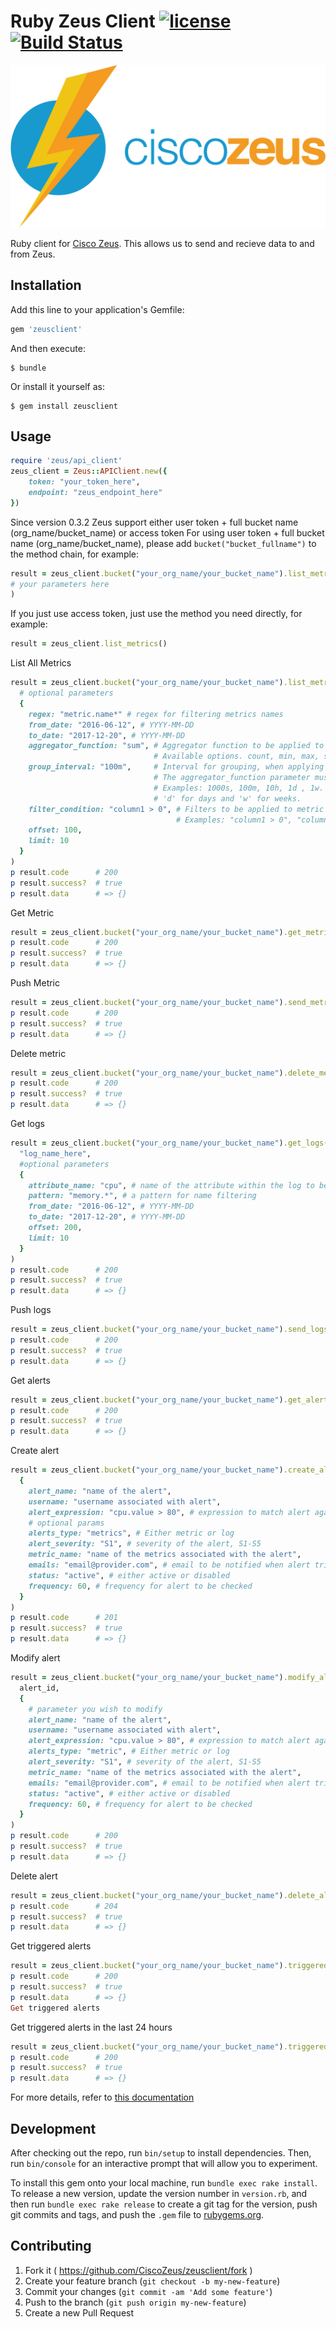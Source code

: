 # Ruby Zeus Client [![license](https://img.shields.io/hexpm/l/plug.svg)](http://www.apache.org/licenses/LICENSE-2.0) [![Build Status](https://travis-ci.org/CiscoZeus/ruby-zeusclient.svg)](https://travis-ci.org/CiscoZeus/ruby-zeusclient)

![Alt text](https://github.com/CiscoZeus/ruby-zeusclient/blob/master/icons/zeus-logo.png?raw=true "Zeus Logo")

Ruby client for [Cisco Zeus](http://www.ciscozeus.io/). This allows us to send and recieve data to and from Zeus.

## Installation

Add this line to your application's Gemfile:

```ruby
gem 'zeusclient'
```

And then execute:

    $ bundle

Or install it yourself as:

    $ gem install zeusclient

## Usage

```ruby
require 'zeus/api_client'
zeus_client = Zeus::APIClient.new({
    token: "your_token_here",
    endpoint: "zeus_endpoint_here"
})
```

Since version 0.3.2 Zeus support either user token + full bucket name (org_name/bucket_name) or access token
For using user token + full bucket name (org_name/bucket_name), please add `bucket("bucket_fullname")` to the method chain, for example:
```ruby
result = zeus_client.bucket("your_org_name/your_bucket_name").list_metrics(
# your parameters here
)
```

If you just use access token, just use the method you need directly, for example:
```ruby
result = zeus_client.list_metrics()
```

List All Metrics

```ruby
result = zeus_client.bucket("your_org_name/your_bucket_name").list_metrics(
  # optional parameters
  {
    regex: "metric.name*" # regex for filtering metrics names
    from_date: "2016-06-12", # YYYY-MM-DD
    to_date: "2017-12-20", # YYYY-MM-DD
    aggregator_function: "sum", # Aggregator function to be applied to the metric values.
                                # Available options. count, min, max, sum, mean, mode, median
    group_interval: "100m",     # Interval for grouping, when applying aggregations via the aggregator_function parameter.
                                # The aggregator_function parameter must be specific for this parameter to work.
                                # Examples: 1000s, 100m, 10h, 1d , 1w. Use 's' for seconds, 'm' for minutes, 'h' for hours,
                                # 'd' for days and 'w' for weeks.
    filter_condition: "column1 > 0", # Filters to be applied to metric values.
                                     # Examples: "column1 > 0", "column1 > 50 AND column2 = 10".
    offset: 100,
    limit: 10
  }
)
p result.code      # 200
p result.success?  # true
p result.data      # => {}
```

Get Metric

```ruby
result = zeus_client.bucket("your_org_name/your_bucket_name").get_metrics( # same optional arguments as list_metrics)
p result.code      # 200
p result.success?  # true
p result.data      # => {}
```

Push Metric

```ruby
result = zeus_client.bucket("your_org_name/your_bucket_name").send_metrics([{point: {value: 1, ...}}, ...])
p result.code      # 200
p result.success?  # true
p result.data      # => {}
```

Delete metric

```ruby
result = zeus_client.bucket("your_org_name/your_bucket_name").delete_metrics()
p result.code      # 200
p result.success?  # true
p result.data      # => {}
```

Get logs

```ruby
result = zeus_client.bucket("your_org_name/your_bucket_name").get_logs(
  "log_name_here",
  #optional parameters
  {
    attribute_name: "cpu", # name of the attribute within the log to be searched
    pattern: "memory.*", # a pattern for name filtering
    from_date: "2016-06-12", # YYYY-MM-DD
    to_date: "2017-12-20", # YYYY-MM-DD
    offset: 200,
    limit: 10
  }
)
p result.code      # 200
p result.success?  # true
p result.data      # => {}
```

Push logs

```ruby
result = zeus_client.bucket("your_org_name/your_bucket_name").send_logs([{},{}, ...])
p result.code      # 200
p result.success?  # true
p result.data      # => {}
```

Get alerts

```ruby
result = zeus_client.bucket("your_org_name/your_bucket_name").get_alerts()
p result.code      # 200
p result.success?  # true
p result.data      # => {}
```

Create alert

```ruby
result = zeus_client.bucket("your_org_name/your_bucket_name").create_alert(
  {
    alert_name: "name of the alert",
    username: "username associated with alert",
    alert_expression: "cpu.value > 80", # expression to match alert against
    # optional params
    alerts_type: "metrics", # Either metric or log
    alert_severity: "S1", # severity of the alert, S1-S5
    metric_name: "name of the metrics associated with the alert",
    emails: "email@provider.com", # email to be notified when alert triggers
    status: "active", # either active or disabled
    frequency: 60, # frequency for alert to be checked
  }
)
p result.code      # 201
p result.success?  # true
p result.data      # => {}
```

Modify alert

```ruby
result = zeus_client.bucket("your_org_name/your_bucket_name").modify_alert(
  alert_id,
  {
    # parameter you wish to modify
    alert_name: "name of the alert",
    username: "username associated with alert",
    alert_expression: "cpu.value > 80", # expression to match alert against
    alerts_type: "metric", # Either metric or log
    alert_severity: "S1", # severity of the alert, S1-S5
    metric_name: "name of the metrics associated with the alert",
    emails: "email@provider.com", # email to be notified when alert triggers
    status: "active", # either active or disabled
    frequency: 60, # frequency for alert to be checked
  }
)
p result.code      # 200
p result.success?  # true
p result.data      # => {}
```

Delete alert

```ruby
result = zeus_client.bucket("your_org_name/your_bucket_name").delete_alert(alert_id)
p result.code      # 204
p result.success?  # true
p result.data      # => {}
```

Get triggered alerts

```ruby
result = zeus_client.bucket("your_org_name/your_bucket_name").triggered_alerts()
p result.code      # 200
p result.success?  # true
p result.data      # => {}
Get triggered alerts
```

Get triggered alerts in the last 24 hours

```ruby
result = zeus_client.bucket("your_org_name/your_bucket_name").triggered_alerts_last_24_hours()
p result.code      # 200
p result.success?  # true
p result.data      # => {}
```

For more details, refer to [this documentation](http://www.rubydoc.info/github/CiscoZeus/ruby-zeusclient/)

## Development

After checking out the repo, run `bin/setup` to install dependencies. Then, run `bin/console` for an interactive prompt that will allow you to experiment.

To install this gem onto your local machine, run `bundle exec rake install`. To release a new version, update the version number in `version.rb`, and then run `bundle exec rake release` to create a git tag for the version, push git commits and tags, and push the `.gem` file to [rubygems.org](https://rubygems.org).

## Contributing

1. Fork it ( https://github.com/CiscoZeus/zeusclient/fork )
2. Create your feature branch (`git checkout -b my-new-feature`)
3. Commit your changes (`git commit -am 'Add some feature'`)
4. Push to the branch (`git push origin my-new-feature`)
5. Create a new Pull Request
